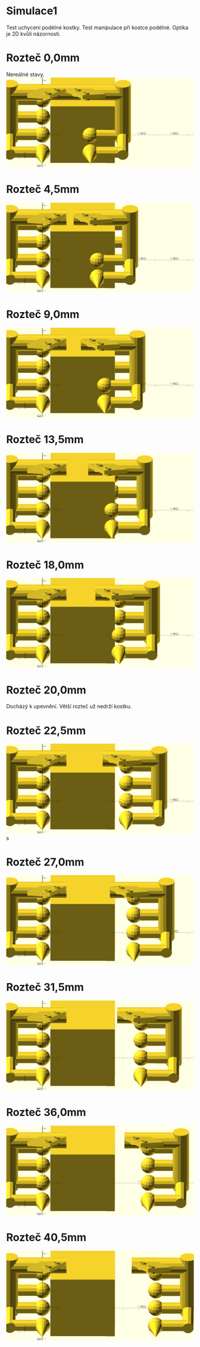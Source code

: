 # Simulace1
Test uchycení podélné kostky.
Test manipulace při kostce podélné.
Optika je 2D kvůli názornosti.

# Rozteč 0,0mm
Nereálné stavy.
 <img src = "frame00000.png">

# Rozteč 4,5mm
 <img src = "frame00001.png">

# Rozteč 9,0mm
 <img src = "frame00002.png">

# Rozteč 13,5mm
 <img src = "frame00003.png">

# Rozteč 18,0mm
 <img src = "frame00004.png">

# Rozteč 20,0mm
Docházý k upevnění.
Větší rozteč už nedrží kostku.
# Rozteč 22,5mm
 <img src = "frame00005.png">s

# Rozteč 27,0mm
 <img src = "frame00006.png">

# Rozteč 31,5mm
 <img src = "frame00007.png">

# Rozteč 36,0mm
 <img src = "frame00008.png">

# Rozteč 40,5mm
 <img src = "frame00009.png">

